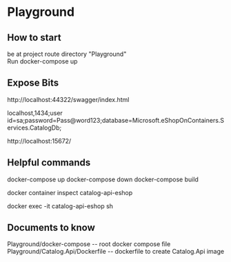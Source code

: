 # Playground


## How to start
be at project route directory "Playground"  
Run docker-compose up

## Expose Bits
http://localhost:44322/swagger/index.html  

localhost,1434;user id=sa;password=Pass@word123;database=Microsoft.eShopOnContainers.Services.CatalogDb;  

http://localhost:15672/


## Helpful commands
docker-compose up
docker-compose down
docker-compose build


docker container inspect catalog-api-eshop

docker exec -it catalog-api-eshop sh



## Documents to know

Playground/docker-compose -- root docker compose file  
Playground/Catalog.Api/Dockerfile -- dockerfile to create Catalog.Api image  